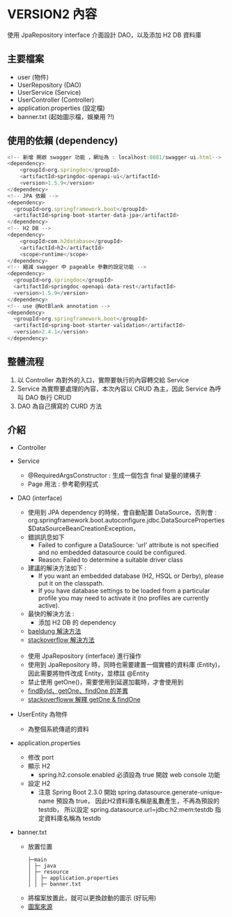 # VERSION2 內容
使用 JpaRepository interface 介面設計 DAO，以及添加 H2 DB 資料庫

## 主要檔案
- user (物件)
- UserRepository (DAO)
- UserService (Service)
- UserController  (Controller)
- application.properties (設定檔)
- banner.txt (起始圖示檔，娛樂用 ?!)

## 使用的依賴 (dependency)
```javascript
<!-- 新增 開啟 swagger 功能 ，網址為 : localhost:8081/swagger-ui.html-->
<dependency>
    <groupId>org.springdoc</groupId>
    <artifactId>springdoc-openapi-ui</artifactId>
    <version>1.5.9</version>
</dependency>
<!-- JPA 依賴 -->
<dependency>
  <groupId>org.springframework.boot</groupId>
  <artifactId>spring-boot-starter-data-jpa</artifactId>
</dependency>
<!-- H2 DB -->
<dependency>
    <groupId>com.h2database</groupId>
    <artifactId>h2</artifactId>
    <scope>runtime</scope>
</dependency>
<!-- 縮減 swagger 中 pageable 參數的設定功能 -->
<dependency>
  <groupId>org.springdoc</groupId>
  <artifactId>springdoc-openapi-data-rest</artifactId>
  <version>1.5.9</version>
</dependency>
<!-- use @NotBlank annotation -->
<dependency>
  <groupId>org.springframework.boot</groupId>
  <artifactId>spring-boot-starter-validation</artifactId>
  <version>2.4.1</version>
</dependency>
```

## 整體流程
1. 以 Controller 為對外的入口，實際要執行的內容轉交給 Service
2. Service 為實際要處理的內容，本次內容以 CRUD 為主，因此 Service 為呼叫 DAO 執行 CRUD
3. DAO 為自己撰寫的 CURD 方法


## 介紹
- Controller

- Service
  - @RequiredArgsConstructor : 生成一個包含 final 變量的建構子
  - Page<T> 用法 : 參考範例程式

- DAO (interface)
  - 使用到 JPA dependency 的時候，會自動配置 DataSource，否則會 :
    org.springframework.boot.autoconfigure.jdbc.DataSourceProperties$DataSourceBeanCreationException，
  - 錯誤訊息如下
    - Failed to configure a DataSource: 'url' attribute is not specified and no embedded datasource could be configured.
    - Reason: Failed to determine a suitable driver class
  - 建議的解決方法如下 : 
    - If you want an embedded database (H2, HSQL or Derby), please put it on the classpath.
    - If you have database settings to be loaded from a particular profile you may need to activate it (no profiles are currently active).
  - 最快的解決方法 : 
    - 添加 H2 DB 的 dependency
  - [baeldung 解決方法](https://www.baeldung.com/spring-boot-failed-to-configure-data-source)
  - [stackoverflow 解決方法](https://stackoverflow.com/questions/24074749/spring-boot-cannot-determine-embedded-database-driver-class-for-database-type)
  <br></br>  
  - 使用 JpaRepository (interface) 進行操作
  - 使用到 JpaRepository 時，同時也需要建置一個實體的資料庫 (Entity)，因此需要將物件改成 Entity，並標註 @Entity
  - 禁止使用 getOne()，需要使用到延遲加載時，才會使用到
  - [findById、getOne、findOne 的差異](https://www.cnblogs.com/ktgu/p/13772236.html)
  - [stackoverfloww 解釋 getOne & findOne](https://stackoverflow.com/questions/24482117/when-use-getone-and-findone-methods-spring-data-jpa)
  

- UserEntity 為物件
    - 為整個系統傳遞的資料

- application.properties
  - 修改 port 
  - 顯示 H2
    - spring.h2.console.enabled 必須設為 true 開啟 web console 功能
  - 設定 H2
    - 注意 Spring Boot 2.3.0 開始 spring.datasource.generate-unique-name 預設為 true，
      因此H2資料庫名稱是亂數產生，不再為預設的 testdb，
      所以設定 spring.datasource.url=jdbc:h2:mem:testdb 指定資料庫名稱為 testdb

- banner.txt
  - 放置位置
    ```
    ├─main      
    │ ├─ java             
    │ ├─ resource      
    │ │ ├─ application.properties
    │ │ ├─ banner.txt
    ```
   - 將檔案放置此，就可以更換啟動的圖示 (好玩用) 
   - [圖案來源](https://www.bootschool.net/ascii-art)
  